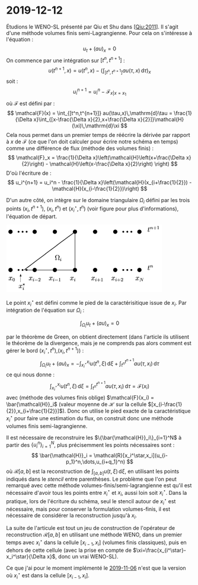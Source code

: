# 2019-12-12

Étudions le WENO-SL présenté par Qiu et Shu dans \[[Qiu:2011](https://github.com/Kivvix/miMaS/blob/master/bibliography/pdf/2011-Qiu.pdf)\]. Il s'agit d'une méthode volumes finis semi-Lagrangienne. Pour cela on s'intéresse à l'équation :
$$
  u_t + (au)_x = 0
$$
On commence par une intégration sur $[t^n,t^{n+1}]$ :
$$
  u(t^{n+1},x) = u(t^n,x) - \left(\int_{[t^n,t^{n+1}]}au(\tau,x)\,\mathrm{d}\tau\right)_x
$$
soit :
$$
  u_i^{n+1} = u_i^n - \mathcal{F}_{x|x=x_1}
$$
où $\mathcal{F}$ est défini par :
$$
  \mathcal{F}(x) = \int_{[t^n,t^{n+1}]} au(\tau,x)\,\mathrm{d}\tau = \frac{1}{\Delta x}\int_{[x-\frac{\Delta x}{2},x+\frac{\Delta x}{2}]}\mathcal{H}(\xi)\,\mathrm{d}\xi
$$
Cela nous permet dans un premier temps de réécrire la dérivée par rapport à $x$ de $\mathcal{F}$ (ce que l'on doit calculer pour écrire notre schéma en temps) comme une différence de flux (méthode des volumes finis) :
$$
  \mathcal{F}_x = \frac{1}{\Delta x}\left(\mathcal{H}\left(x+\frac{\Delta x}{2}\right) - \mathcal{H}\left(x-\frac{\Delta x}{2}\right) \right)
$$
D'où l'écriture de :
$$
  u_i^{n+1} = u_i^n - \frac{1}{\Delta x}\left(\mathcal{H}(x_{i+\frac{1}{2}}) - \mathcal{H}(x_{i-\frac{1}{2}})\right)
$$

D'un autre côté, on intègre sur le domaine triangulaire $\Omega_i$ défini par les trois points $(x_i,t^{n+1})$, $(x_i,t^n)$ et $(x_i^\star,t^n)$ (voir figure pour plus d'informations), l'équation de départ.

![Domaine d'intégration $\Omega$ pour la construction de la méthode semi-lagrangienne](img/omega_191212.png)

Le point $x_i^\star$ est défini comme le pied de la caractérisitique issue de $x_i$. Par intégration de l'équation sur $\Omega_i$ :

$$
  \int_{\Omega_i} u_t + (au)_x = 0
$$

par le théorème de Green, on obtient directement (dans l'article ils utilisent le théorème de la divergence, mais je ne comprends pas alors comment est gérer le bord $(x_i^\star,t^n)$,$(x_i,t^{n+1})$) :
$$
  \int_{\Omega_i} u_t + (au)_x = -\int_{x_i^\star}^{x_i} u(t^n,\xi)\,\mathrm{d}\xi + \int_{t^n}^{t^{n+1}} au(\tau,x_i)\,\mathrm{d}\tau 
$$
ce qui nous donne :
$$
  \int_{x_i^\star}^{x_i} u(t^n,\xi)\,\mathrm{d}\xi =  \int_{t^n}^{t^{n+1}} au(\tau,x_i)\,\mathrm{d}\tau = \mathcal{F}(x_i) 
$$
avec (méthode des volumes finis oblige) $\mathcal{F}(x_i) = \bar{\mathcal{H}}_i$ (valeur moyenne de $\mathcal{H}$ sur la cellule $[x_{i-\frac{1}{2}},x_{i+\frac{1}{2}}]$). Donc on utilise le pied exacte de la caractéristique $x_i^\star$ pour faire une estimation du flux, on construit donc une méthode volumes finis semi-lagrangienne.

Il est nécessaire de reconstruire les $\{\bar{\mathcal{H}}_i\}_{i=1}^N$ à partir des $\{u_i^n\}_{i=1}^N$, plus précisemment les points nécessaires sont :
$$
  \bar{\mathcal{H}}_i = \mathcal{R}[x_i^\star,x_i](u_{i-p_1}^n,\dots,u_{i+q_1}^n)
$$
où $\mathcal{R}[a,b]$ est la reconstruction de $\int_{[a,b]}u(t,\xi)\,\mathrm{d}\xi$, en utilisant les points indiqués dans le *stencil* entre parenthèses. Le problème que l'on peut remarqué avec cette méthode volumes-finis/semi-lagrangienne est qu'il est nécessaire d'avoir tous les points entre $x_i^\star$ et $x_i$, aussi loin soit $x_i^\star$. Dans la pratique, lors de l'écriture du schéma, seul le stencil autour de $x_i^\star$ est nécessaire, mais pour conserver la formulation volumes-finis, il est nécessaire de considérer la reconstruction jusqu'à $x_i$.

La suite de l'articule est tout un jeu de construction de l'opérateur de reconstruction $\mathcal{R}[a,b]$ en utilisant une méthode WENO, dans un premier temps avec $x_i^\star$ dans la cellule $[x_{i-1},x_i]$ (volumes finis classiques), puis en dehors de cette cellule (avec la prise en compte de $\xi=\frac{x_{i^\star}-x_i^\star}{\Delta x}$, donc un vrai WENO-SL).

Ce que j'ai pour le moment implémenté le [2019-11-06](#correctioncompréhension-de-weno-sl) n'est que la version où $x_i^\star$ est dans la cellule $[x_{i-1},x_i]$.


